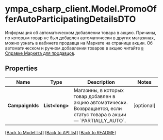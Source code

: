 # ympa_csharp_client.Model.PromoOfferAutoParticipatingDetailsDTO
Информация об автоматическом добавлении товара в акцию.  Причины, по которым товар не был добавлен автоматически в других магазинах, можно узнать в кабинете продавца на Маркете на странице акции.  Об автоматическом и ручном добавлении товаров в акцию читайте [в Справке Маркета для продавцов](https://yandex.ru/support2/marketplace/ru/marketing/promos/market/index). 

## Properties

Name | Type | Description | Notes
------------ | ------------- | ------------- | -------------
**CampaignIds** | **List&lt;long&gt;** | Магазины, в которых товар добавлен в акцию автоматически.  Возвращается, если статус товара в акции — &#x60;PARTIALLY_AUTO&#x60;.  | [optional] 

[[Back to Model list]](../README.md#documentation-for-models) [[Back to API list]](../README.md#documentation-for-api-endpoints) [[Back to README]](../README.md)

